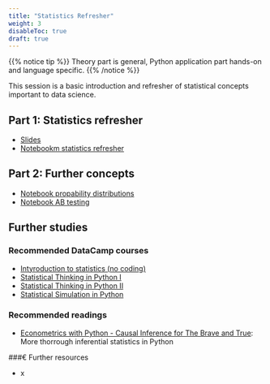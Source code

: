 ```yaml
---
title: "Statistics Refresher"
weight: 3
disableToc: true
draft: true
---
```


{{% notice tip %}}  Theory part is general, Python application part hands-on and language specific.
{{% /notice %}}

This session is a basic introduction and refresher of statistical concepts important to data science.

## Part 1: Statistics refresher

* [Slides](https://github.com/aaubs/ds-master/blob/main/courses/ds4b-m1-2-stats/s1_slides_stats.pdf)
* [Notebookm statistics refresher](https://colab.research.google.com/github/aaubs/ds-master/blob/main/courses/ds4b-m1-2-stats/notebooks/s1-stats-intro.ipynb)

## Part 2: Further concepts

* [Notebook propability distributions](https://colab.research.google.com/github/aaubs/ds-master/blob/main/courses/ds4b-m1-2-stats/notebooks/s2-prop-dist.ipynb)
* [Notebook AB testing](https://colab.research.google.com/github/aaubs/ds-master/blob/main/courses/ds4b-m1-2-stats/notebooks/s2-ab-test.ipynb)





## Further studies

### Recommended DataCamp courses
* [Intyroduction to statistics (no coding)](https://app.datacamp.com/learn/courses/introduction-to-statistics)
* [Statistical Thinking in Python I](https://app.datacamp.com/learn/courses/statistical-thinking-in-python-part-1)
* [Statistical Thinking in Python II](https://app.datacamp.com/learn/courses/statistical-thinking-in-python-part-2)
* [Statistical Simulation in Python](https://app.datacamp.com/learn/courses/statistical-simulation-in-python)

### Recommended readings
* [Econometrics with Python - Causal Inference for The Brave and True](https://matheusfacure.github.io/python-causality-handbook/landing-page.html): More thorrough inferential statistics in Python

###€ Further resources
* x






